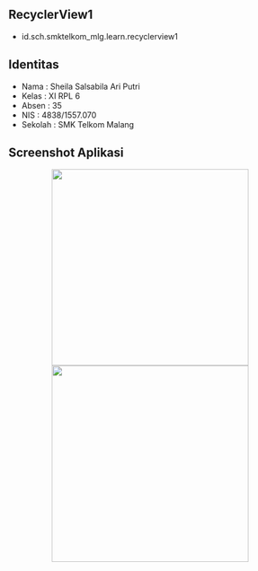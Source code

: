 ## RecyclerView1
* id.sch.smktelkom_mlg.learn.recyclerview1

## Identitas
* Nama  : Sheila Salsabila Ari Putri 
* Kelas : XI RPL 6
* Absen : 35
* NIS   : 4838/1557.070
* Sekolah : SMK Telkom Malang

## Screenshot Aplikasi
<p align="center">
  <img src="https://cloud.githubusercontent.com/assets/22091876/22777118/cd74cece-eee4-11e6-80cb-ba23a63aa777.png" width="350"/>
  <img src="https://cloud.githubusercontent.com/assets/22091876/22777120/cda3dcb4-eee4-11e6-9c6f-150f2a67ac58.png" width="350"/>
</p>
